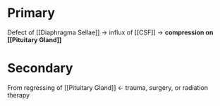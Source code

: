 # Primary
Defect of [[Diaphragma Sellae]] → influx of [[CSF]] → **compression on [[Pituitary Gland]]**

# Secondary
From regressing of [[Pituitary Gland]] ← trauma, surgery, or radiation therapy